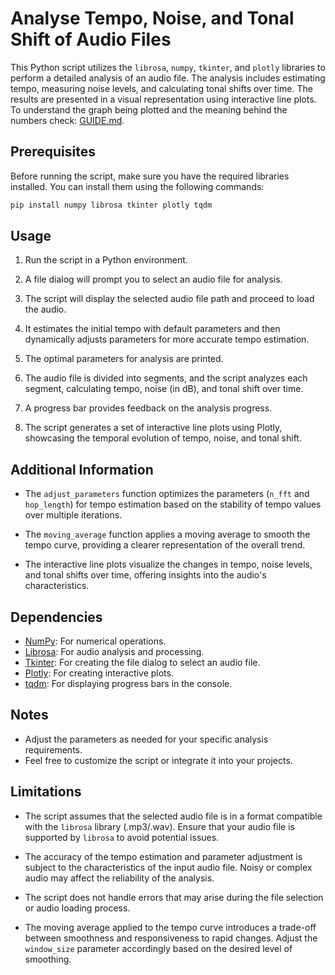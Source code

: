 # Analyse Tempo, Noise, and Tonal Shift of Audio Files

This Python script utilizes the `librosa`, `numpy`, `tkinter`, and `plotly` libraries to perform a detailed analysis of an audio file. The analysis includes estimating tempo, measuring noise levels, and calculating tonal shifts over time. The results are presented in a visual representation using interactive line plots. To understand the graph being plotted and the meaning behind the numbers check: [GUIDE.md](https://github.com/anuragmmer/pyAudioAnalysis/blob/main/GUIDE.md).

## Prerequisites

Before running the script, make sure you have the required libraries installed. You can install them using the following commands:

```bash
pip install numpy librosa tkinter plotly tqdm
```

## Usage

1. Run the script in a Python environment.

2. A file dialog will prompt you to select an audio file for analysis.

3. The script will display the selected audio file path and proceed to load the audio.

4. It estimates the initial tempo with default parameters and then dynamically adjusts parameters for more accurate tempo estimation.

5. The optimal parameters for analysis are printed.

6. The audio file is divided into segments, and the script analyzes each segment, calculating tempo, noise (in dB), and tonal shift over time.

7. A progress bar provides feedback on the analysis progress.

8. The script generates a set of interactive line plots using Plotly, showcasing the temporal evolution of tempo, noise, and tonal shift.

## Additional Information

- The `adjust_parameters` function optimizes the parameters (`n_fft` and `hop_length`) for tempo estimation based on the stability of tempo values over multiple iterations.

- The `moving_average` function applies a moving average to smooth the tempo curve, providing a clearer representation of the overall trend.

- The interactive line plots visualize the changes in tempo, noise levels, and tonal shifts over time, offering insights into the audio's characteristics.

## Dependencies

- [NumPy](https://numpy.org/): For numerical operations.
- [Librosa](https://librosa.org/doc/main/index.html): For audio analysis and processing.
- [Tkinter](https://docs.python.org/3/library/tkinter.html): For creating the file dialog to select an audio file.
- [Plotly](https://plotly.com/python/): For creating interactive plots.
- [tqdm](https://github.com/tqdm/tqdm): For displaying progress bars in the console.

## Notes

- Adjust the parameters as needed for your specific analysis requirements.
- Feel free to customize the script or integrate it into your projects.

## Limitations

- The script assumes that the selected audio file is in a format compatible with the `librosa` library (.mp3/.wav). Ensure that your audio file is supported by `librosa` to avoid potential issues.

- The accuracy of the tempo estimation and parameter adjustment is subject to the characteristics of the input audio file. Noisy or complex audio may affect the reliability of the analysis.

- The script does not handle errors that may arise during the file selection or audio loading process.

- The moving average applied to the tempo curve introduces a trade-off between smoothness and responsiveness to rapid changes. Adjust the `window_size` parameter accordingly based on the desired level of smoothing.
